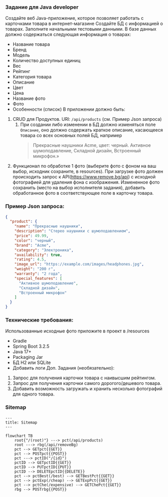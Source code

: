 ### Задание для Java developer

Создайте веб Java-приложение, которое позволяет
работать с карточками товара в интернет-магазине
Создайте БД с информацией о товарах. Заполните
начальными тестовыми данными. В базе данных
должно содержаться следующая информация о товарах:

- Название товара
- Бренд
- Модель
- Количество доступных единиц
- Вес
- Рейтинг
- Категория товара
- Описание
- Цвет
- Цена
- Название фото
- Фото
- Особенности (список)
  В приложении должно быть:

1. CRUD для Продуктов. URl: `/api/products` (см.
   Пример Json запроса)
    1. При создании либо изменении в БД должно
       изменяться поле `Описание`, оно должно
       содержать краткое описание, касающееся
       товара со всех основных полей БД, например
       >Прекрасные наушники Acme, цвет: черный.
       Активное шумоподавление, Складной дизайн,
       Встроенный микрофон.»
2. Функционал по обработке 1 фото (выберите фото с
   фоном на ваш выбор, исходник сохраните, в
   resources). При загрузке фото должен
   происходить запрос к
   API(https://www.remove.bg/api) с
   исходной фотографией для удаления фона с
   изображения. Измененное фото cохранить (место
   на
   выбор исполнителя задания), добавить
   обработанное фото в соответствующее поле в
   карточку
   товара.

### Пример Json запроса:
```json
{
  "product": {
    "name": "Прекрасные наушники",
    "description": "Стерео наушники с шумоподавлением",
    "price": 49.99,
    "color": "черный",
    "brand": "Acme",
    "category": "Электроника",
    "availability": true,
    "rating": 4.5,
    "image_url": "https://example.com/images/headphones.jpg",
    "weight": "200 г",
    "warranty": "2 года",
    "special_features": [
      "Активное шумоподавление",
      "Складной дизайн",
      "Встроенный микрофон"
    ]
  }
}
```

### Технические требования:
Использованные исходные фото приложите в проект в /resources
- Gradle
- Spring Boot 3.2.5
- Java 17+
- Packaging Jar
- БД H2 или SQLite
- Добавить логи
Доп. Задания (необязательно):
1. Запрос для получения карточки товара с наивысшим рейтингом.
2. Запрос для получения карточки самого дорогого/дешевого товара.
3. Добавить возможность загружать и хранить несколько фотографий для одного товара.


### Sitemap

```mermaid
---
title: Sitemap
---

flowchart TB
    root{"/(root)"} ---> pct(/api/products)
    root ---> rbg(/api/removeBg)
    pct --> GETpct{{GET}}
    pct --> POSTpct{{POST}}
    pct ---> pctID("/{id}")
    pctID --> GETpctID{{GET}}
    pctID --> PUTpctID{{PUT}}
    pctID --> DELETEpctID{{DELETE}}
    pct --> pctBest(/best) --> GETBestPct{{GET}}
    pct --> pctExp(/cheap) --> GETExpPct{{GET}}
    pct --> pctChe(/expensive) --> GETChePct{{GET}}
    rbg --> POSTrbg{{POST}}
```
